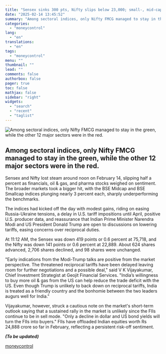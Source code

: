 ```yaml
---
title: "Sensex sinks 300 pts, Nifty slips below 23,000; small-, mid-caps tumble up to 3%"
date: "2025-02-14 13:45:52"
summary: "Among sectoral indices, only Nifty FMCG managed to stay in the green, while the other 12 major sectors were in the red. Sensex and Nifty lost steam around noon on February 14, slipping half a percent as financials, oil &amp; gas, and pharma stocks weighed on sentiment. The broader markets..."
categories:
  - "moneycontrol"
lang:
  - "en"
translations:
  - "en"
tags:
  - "moneycontrol"
menu: ""
thumbnail: ""
lead: ""
comments: false
authorbox: false
pager: true
toc: false
mathjax: false
sidebar: "right"
widgets:
  - "search"
  - "recent"
  - "taglist"
---
```


![Among sectoral indices, only Nifty FMCG managed to stay in the green, while the other 12 major sectors were in the red.](//stat1.moneycontrol.com/mcnews//images/grey_bg.gif "Among sectoral indices, only Nifty FMCG managed to stay in the green, while the other 12 major sectors were in the red.")

Among sectoral indices, only Nifty FMCG managed to stay in the green, while the other 12 major sectors were in the red.
-----------------------------------------------------------------------------------------------------------------------

 

Sensex and Nifty lost steam around noon on February 14, slipping half a percent as financials, oil & gas, and pharma stocks weighed on sentiment. The broader markets took a bigger hit, with the BSE Midcap and BSE Smallcap indices plunging nearly 3 percent each, sharply underperforming the benchmarks.

The indices had kicked off the day with modest gains, riding on easing Russia-Ukraine tensions, a delay in U.S. tariff impositions until April, positive U.S. producer data, and reassurance that Indian Prime Minister Narendra Modi and US President Donald Trump are open to discussions on lowering tariffs, easing concerns over reciprocal duties.

At 11:12 AM, the Sensex was down 419 points or 0.6 percent at 75,718, and the Nifty was down 141 points or 0.6 percent at 22,889. About 624 shares advanced, 2,706 shares declined, and 98 shares were unchanged.

"Early indications from the Modi-Trump talks are positive from the market perspective. The threatened reciprocal tariffs have been delayed leaving room for further negotiations and a possible deal," said V K Vijayakumar, Chief Investment Strategist at Geojit Financial Services. "India’s willingness to buy more oil & gas from the US can help reduce the trade deficit with the US. Even though Trump is unlikely to back down on reciprocal tariffs, India is treated as a friendly country and the bonhomie between the two leaders augurs well for India."

Vijayakumar, however, struck a cautious note on the market's short-term outlook saying that a sustained rally in the market is unlikely since the FIIs continue to be in sell mode. "Only a decline in dollar and US bond yields will turn the FIIs into buyers." FIIs have offloaded Indian equities worth Rs 24,888 crore so far in February, reflecting a persistent risk-off sentiment.

***(To be updated)***

[moneycontrol](https://www.moneycontrol.com/news/business/markets/sensex-sinks-300-pts-nifty-slips-below-23-000-small-mid-caps-tumble-up-to-3-12940801.html)

